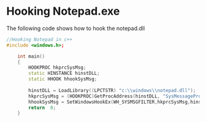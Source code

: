 Hooking Notepad.exe
===
The following code shows how to hook the notepad.dll

```cpp
//Hooking Notepad in c++
#include <windows.h>;

    int main()
    {
        HOOKPROC hkprcSysMsg; 
        static HINSTANCE hinstDLL; 
        static HHOOK hhookSysMsg; 
    
        hinstDLL = LoadLibrary((LPCTSTR) "c:\\windows\\notepad.dll"); 
        hkprcSysMsg = (HOOKPROC)GetProcAddress(hinstDLL, "SysMessageProc"); 
        hhookSysMsg = SetWindowsHookEx(WH_SYSMSGFILTER,hkprcSysMsg,hinstDLL,0); 
        return  0;
    }
 ```
